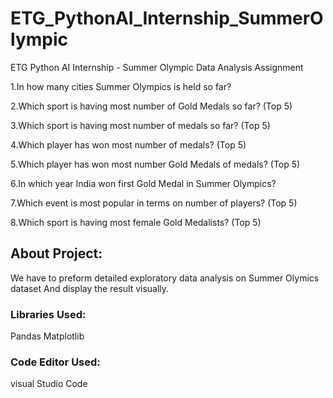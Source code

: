 # ETG_PythonAI_Internship_SummerOlympic
<p> ETG Python AI Internship - Summer Olympic Data Analysis Assignment</p>

1.In how many cities Summer Olympics is held so far?

2.Which sport is having most number of Gold Medals so far? (Top 5)

3.Which sport is having most number of medals so far? (Top 5)

4.Which player has won most number of medals? (Top 5)

5.Which player has won most number Gold Medals of medals? (Top 5)

6.In which year India won first Gold Medal in Summer Olympics?

7.Which event is most popular in terms on number of players? (Top 5)

8.Which sport is having most female Gold Medalists? (Top 5)

<h2> About Project: </h2>
We have to preform detailed exploratory data analysis on Summer Olymics dataset And display the result visually.

<h3> Libraries Used: </h3>
Pandas
Matplotlib

<h3> Code Editor Used: </h3>
visual Studio Code
